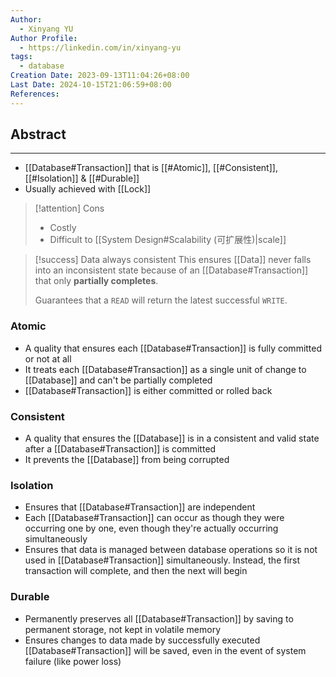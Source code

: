 ```yaml
---
Author:
  - Xinyang YU
Author Profile:
  - https://linkedin.com/in/xinyang-yu
tags:
  - database
Creation Date: 2023-09-13T11:04:26+08:00
Last Date: 2024-10-15T21:06:59+08:00
References: 
---
```

## Abstract
---
- [[Database#Transaction]] that is [[#Atomic]], [[#Consistent]], [[#Isolation]] & [[#Durable]]
- Usually achieved with [[Lock]]

>[!attention] Cons
> - Costly
> - Difficult to [[System Design#Scalability (可扩展性)|scale]]

>[!success] Data always consistent
> This ensures [[Data]] never falls into an inconsistent state because of an [[Database#Transaction]] that only **partially completes**.
> 
> Guarantees that a ``READ`` will return the latest successful ``WRITE``.


### Atomic
- A quality that ensures each [[Database#Transaction]] is fully committed or not at all
- It treats each [[Database#Transaction]] as a single unit of change to [[Database]] and can't be partially completed 
- [[Database#Transaction]] is either committed or rolled back
### Consistent
- A quality that ensures the [[Database]] is in a consistent and valid state after a [[Database#Transaction]] is committed
- It prevents the [[Database]] from being corrupted
### Isolation
- Ensures that [[Database#Transaction]] are independent
- Each [[Database#Transaction]] can occur as though they were occurring one by one, even though they're actually occurring simultaneously 
- Ensures that data is managed between database operations so it is not used in [[Database#Transaction]] simultaneously. Instead, the first transaction will complete, and then the next will begin
### Durable
- Permanently preserves all [[Database#Transaction]] by saving to permanent storage, not kept in volatile memory
- Ensures changes to data made by successfully executed [[Database#Transaction]] will be saved, even in the event of system failure (like power loss)

